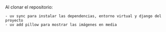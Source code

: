 Al clonar el repositorio:

    - uv sync para instalar las dependencias, entorno virtual y django del proyecto
    - uv add pillow para mostrar las imágenes en media